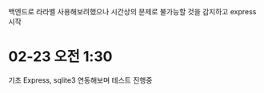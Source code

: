 <p>백엔드로 라라벨 사용해보려했으나 시간상의 문제로 불가능할 것을 감지하고 express 시작</p>

<h1>02-23 오전 1:30</h1>
<p> 기초 Express, sqlite3 연동해보며 테스트 진행중</p>
